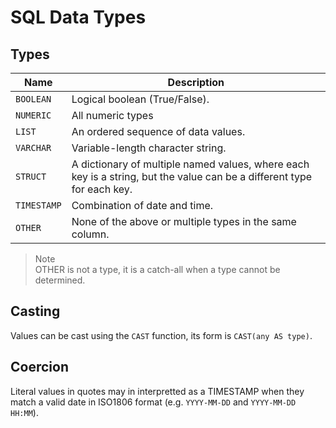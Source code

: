 # SQL Data Types

## Types

Name        | Description
----------- | ------------------------------------------
`BOOLEAN`   | Logical boolean (True/False).
`NUMERIC`   | All numeric types
`LIST`      | An ordered sequence of data values.
`VARCHAR`   | Variable-length character string.
`STRUCT`    | A dictionary of multiple named values, where each key is a string, but the value can be a different type for each key.
`TIMESTAMP` | Combination of date and time.
`OTHER`     | None of the above or multiple types in the same column. 

> Note<br />OTHER is not a type, it is a catch-all when a type cannot be determined.

## Casting

Values can be cast using the `CAST` function, its form is `CAST(any AS type)`.

## Coercion

Literal values in quotes may in interpretted as a TIMESTAMP when they match a valid date in ISO1806 format (e.g. `YYYY-MM-DD` and `YYYY-MM-DD HH:MM`).
